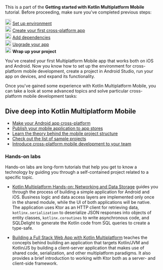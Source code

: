 [//]: # (title: Wrap up your project)

<microformat>
    <p>This is a part of the <strong>Getting started with Kotlin Multiplatform Mobile</strong> tutorial. Before proceeding, make sure you've completed previous steps:</p>
    <p><img src="icon-1-done.svg" width="20" alt="First step"/> <a href="multiplatform-mobile-setup.md">Set up environment</a><br/><img src="icon-2-done.svg" width="20" alt="Second step"/> <a href="multiplatform-mobile-create-first-app.md">Create your first cross-platform app</a><br/><img src="icon-3-done.svg" width="20" alt="Third step"/> <a href="multiplatform-mobile-add-dependencies.md">Add dependencies</a><br/><img src="icon-4-done.svg" width="20" alt="Fourth step"/> <a href="multiplatform-mobile-update-app.md">Upgrade your app</a><br/><img src="icon-5.svg" width="20" alt="Fifth step"/> <strong>Wrap up your project</strong></p>
</microformat>

You've created your first Multiplatform Mobile app that works both on iOS and Android. Now you know how
to set up the environment for cross-platform mobile development, create a project in Android Studio, run your app on devices,
and expand its functionality.

Once you've gained some experience with Kotlin Multiplatform Mobile, you can take a look at some advanced topics and solve
particular cross-platform mobile development tasks:

## Dive deep into Kotlin Multiplatform Mobile

* [Make your Android app cross-platform](multiplatform-mobile-integrate-in-existing-app.md)
* [Publish your mobile application to app stores](multiplatform-mobile-publish-apps.md)
* [Learn the theory behind the mobile project structure](multiplatform-mobile-understand-project-structure.md)
* [Check out the list of sample projects](multiplatform-mobile-samples.md)
* [Introduce cross-platform mobile development to your team](multiplatform-mobile-introduce-your-team.md)

### Hands-on labs

Hands-on labs are long-form tutorials that help you get to know a technology by guiding you through
a self-contained project related to a specific topic.

* [Kotlin Multiplatform Hands-on: Networking and Data Storage](https://play.kotlinlang.org/hands-on/Networking%20and%20Data%20Storage%20with%20Kotlin%20Multiplatfrom%20Mobile/)
  guides you through the process of building a simple application for Android and iOS. Business logic and data
  access layers are implemented only once in the shared module, while the UI of both applications will be native. The
  application uses Ktor as an HTTP client for retrieving data, `kotlinx.serialization` to deserialize JSON responses into
  objects of entity classes, `kotlinx.coroutines` to write asynchronous code, and SQLDelight to generate the Kotlin code
  from SQL queries to create a type-safe.

* [Building a Full Stack Web App with Kotlin Multiplatform](https://play.kotlinlang.org/hands-on/Full%20Stack%20Web%20App%20with%20Kotlin%20Multiplatform/)
  teaches the concepts behind building an application that targets Kotlin/JVM and Kotlin/JS by building a client-server
  application that makes use of shared code, serialization, and other multiplatform paradigms. It also provides a brief
  introduction to working with Ktor both as a server- and client-side framework.